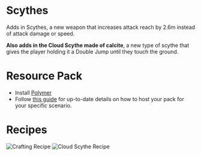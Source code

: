 # Scythes

Adds in Scythes, a new weapon that increases attack reach by 2.6m instead of attack damage or speed.

**Also adds in the Cloud Scythe made of calcite**, a new type of scythe that gives the player holding it a Double Jump until they touch the ground.

# Resource Pack
- Install [Polymer](https://modrinth.com/mod/polymer)
- Follow [this guide](https://polymer.pb4.eu/latest/user/resource-pack-hosting/) for up-to-date details on how to host your pack for your specific scenario.

# Recipes
![Crafting Recipe](https://cdn.modrinth.com/data/cached_images/82291a48888473be6a6e7a6282180b81a73ff226.png)
![Cloud Scythe Recipe](https://cdn.modrinth.com/data/cached_images/9b9866875b6053ef5b8a6fa8eabce531a30a275b.png)
